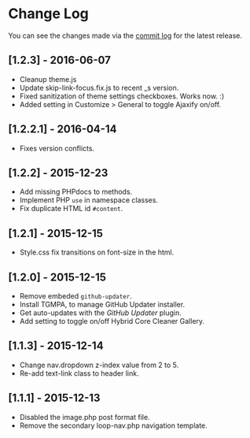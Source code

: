 # Change Log

You can see the changes made via the [commit log](https://github.com/thefrosty/The-One-Theme/commits/master) for the latest release.

## [1.2.3] - 2016-06-07

* Cleanup theme.js
* Update skip-link-focus.fix.js to recent _s version.
* Fixed sanitization of theme settings checkboxes. Works now. :)
* Added setting in Customize > General to toggle Ajaxify on/off.

## [1.2.2.1] - 2016-04-14

* Fixes version conflicts.

## [1.2.2] - 2015-12-23

* Add missing PHPdocs to methods.
* Implement PHP `use` in namespace classes.
* Fix duplicate HTML id `#content`.

## [1.2.1] - 2015-12-15

* Style.css fix transitions on font-size in the html.

## [1.2.0] - 2015-12-15

* Remove embeded `github-updater`.
* Install TGMPA, to manage GitHub Updater installer.
* Get auto-updates with the *GitHub Updater* plugin.
* Add setting to toggle on/off Hybrid Core Cleaner Gallery.

## [1.1.3] - 2015-12-14

* Change nav.dropdown z-index value from 2 to 5.
* Re-add text-link class to header link.

## [1.1.1] - 2015-12-13

* Disabled the image.php post format file.
* Remove the secondary loop-nav.php navigation template.
